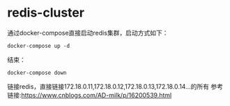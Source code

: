 # redis-cluster

通过docker-compose直接启动redis集群，启动方式如下：
```text
docker-compose up -d
```
结束：
```text
docker-compose down
```
链接redis，直接链接172.18.0.11,172.18.0.12,172.18.0.13,172.18.0.14...的所有
参考链接:https://www.cnblogs.com/AD-milk/p/16200539.html
